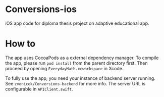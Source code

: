 # Conversions-ios

iOS app code for diploma thesis project on adaptive educational app.

# How to

The app uses CocoaPods as a external dependency manager. To compile the app, please run `pod install` from the parent directory first. Then proceed by opening `EverydayMath.xcworkspace` in Xcode.

To fully use the app, you need your instance of backend server running. See `zvonicek/Conversions-backend` for more info. The server URL is configurable in `APIClient.swift`.
